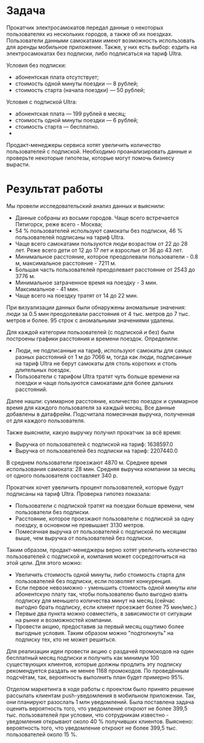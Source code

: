 # Задача
Прокатчик электросамокатов передал данные о некоторых пользователях из нескольких городов, а также об их поездках. Пользователи данными самокатами имеют возможность использовать для аренды мобильное приложение. Также, у них есть выбор: ездить на электросамокатах без подписки, либо подписаться на тариф Ultra.

Условия без подписки:
- абонентская плата отсутствует;
- стоимость одной минуты поездки — 8 рублей;
- стоимость старта (начала поездки) — 50 рублей;

Условия с подпиской Ultra:
- абонентская плата — 199 рублей в месяц;
- стоимость одной минуты поездки — 6 рублей;
- стоимость старта — бесплатно.
- 
Продакт-менеджеры сервиса хотят увеличить количество пользователей с подпиской. Необходимо проанализировать данные и проверьте некоторые гипотезы, которые могут помочь бизнесу вырасти.




# Результат работы

Мы провели исследовательский анализ данных и выяснили:
* Данные собраны из восьми городов. Чаще всего встречается Пятигорск, реже всего - Москва;
* 54 % пользователей используют самокаты без подписки, 46 % пользователей подписаны на тариф Ultra.
* Чаще всего самокатами пользуются люди возрастом от 22 до 28 лет. Реже всего дети от 12 до 17 лет и взрослые от 36 до 43 лет.
* Минимальное расстояние, которое преодолевали пользователи - 0.8 м, максимальное расстояние - 7211 м. 
* Большая часть пользователей преодолевает расстояние от 2543 до 3776 м.
* Минимальное затраченное время на поездку - 3 мин. Максимальное - 41 мин. 
* Чаще всего на поездку тратят от 14 до 22 мин.

При визуализации данных были обнаружены аномальные значения: люди за 0.5 мин преодолевали расстояния от 4 тыс. метров до 7 тыс. метров и более. 95 строк с аномальными значениями удалены.

Для каждой категории пользователей (с подпиской и без) были построены графики расстояния и времени поездок.
Определили: 
* Люди, не подписанные на тариф, используют самокаты для самых разных расстояний от 1 м до 7066 м, тогда как люди, подписанные на тариф Ultra не берут самокаты для столь коротких и столь длительных поездок.
* Пользователи с тарифом Ultra тратят чуть больше времени на поездки и чаще пользуются самокатами для более дальних расстояний. 

Далее нашли: суммарное расстояние, количество поездок и суммарное время для каждого пользователя за каждый месяц. Все данные добавлены в датафрейм. Подсчитала помесячная выручка, полученная от для каждого пользователя.

Также выяснили, какую выручку получил прокатчик за всё время:
* Выручка от пользователей с подпиской на тариф: 1638597.0
* Выручка от пользователей без подписки на тариф: 2207440.0

В среднем пользователи проезжают 4870 м.
Среднее время использования самоката: 28 мин.
Средняя выручка компании за месяц от одного пользователя составляет 340 р.

Прокатчик хочет увеличить процент пользователей, которые будут подписаны на тариф Ultra. 
Проверка гипотез показала:

* Пользователи с подпиской тратят на поездки больше времени, чем пользователи без подписки. 
* Расстояние, которое проезжают пользователи с подпиской за одну поездку, в основном не превышает 3130 метров. 
* Помесячная выручка от пользователей с подпиской по месяцам выше, чем выручка от пользователей без подписки.

Таким образом, продакт-менеджеры верно хотят увеличить количество пользователей с подпиской и, компания может сосредоточиться на этой цели. Для этого можно:

* Увеличить стоимость одной минуты, либо стоимость старта для пользователей без подписки, если позволяет конкуренция.
* Если первое невозможно - уменьшить стоимость одной минуты или абонентскую плату так, чтобы пользователю было выгодно взять подписку для меньшего количества минут на месяц (сейчас выгодно брать подписку, если клиент проезжает более 75 мин/мес.)
* Первые два пункта можно совместить, в зависимости от ситуации на рынке и возможностей компании.
* Провести акцию, предоставив за первый месяц ощутимо более выгодные условия. Таким образом можно "подтолкнуть" на подписку тех, кто не может решиться. 

Для реализации идеи провести акцию с раздачей промокодов на один бесплатный месяц подписки и получить как минимум 100 существующих клиентов, которые должны продлить эту подписку рекомендуется раздать не менее 1168 промокодов. По проведённым подсчётам, так, вероятность выполнить план будет примерно 95%.

Отделом маркетинга в ходе работы с проектом было принято решение рассылать клиентам push-уведомления в мобильном приложении. Так, они планируют разослать 1 млн уведомлений. Была поставлена задача оценить вероятность того, что уведомление откроют не более 399,5 тыс. пользователей при условии, что сотрудникам известно - уведомления открывают около 40 % получивших клиентов. 
Выяснено: вероятность того, что уведомление откроют не более 399,5 тыс. пользователей около 15 %.
